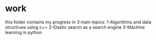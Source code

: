 # work
this folder contains my progress in 3 main topics:
1-Algorithms and data structrues using c++
2-Elastic search as a search engine
3-Machine learning in python